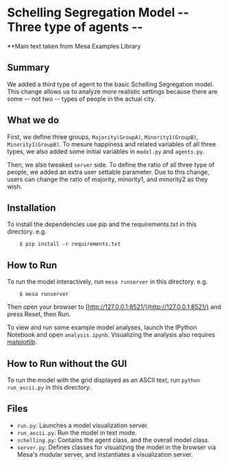 # Schelling Segregation Model -- Three type of agents --
**Main text taken from Mesa Examples Library

## Summary

We added a third type of agent to the basic Schelling Segregation model. This change allows us to analyze more realistic settings because there are some -- not two -- types of people in the actual city.

## What we do

First, we define three groups, ``Majority(GroupA)``, ``Minority1(GroupB)``, ``Minority1(GroupB)``. To mesure happiness and related variables of all three types, we also added some initial variables in ``model.py`` and ``agents.py``. 

Then, we also tweaked ``server`` side. To define the ratio of all three type of people, we added an extra user settable parameter. Due to this change, users can change the ratio of majority, minority1, and minority2 as they wish. 

## Installation

To install the dependencies use pip and the requirements.txt in this directory. e.g.

```
    $ pip install -r requirements.txt
```

## How to Run

To run the model interactively, run ``mesa runserver`` in this directory. e.g.

```
    $ mesa runserver
```

Then open your browser to [http://127.0.0.1:8521/](http://127.0.0.1:8521/) and press Reset, then Run.

To view and run some example model analyses, launch the IPython Notebook and open ``analysis.ipynb``. Visualizing the analysis also requires [matplotlib](http://matplotlib.org/).

## How to Run without the GUI

To run the model with the grid displayed as an ASCII text, run `python run_ascii.py` in this directory.

## Files

* ``run.py``: Launches a model visualization server.
* ``run_ascii.py``: Run the model in text mode.
* ``schelling.py``: Contains the agent class, and the overall model class.
* ``server.py``: Defines classes for visualizing the model in the browser via Mesa's modular server, and instantiates a visualization server.
